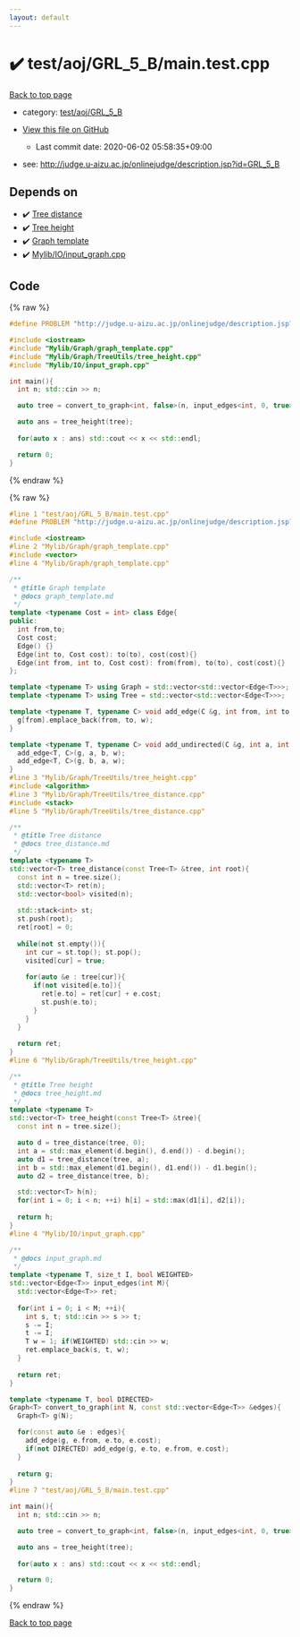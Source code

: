 ```yaml
---
layout: default
---
```


<!-- mathjax config similar to math.stackexchange -->
<script type="text/javascript" async
  src="https://cdnjs.cloudflare.com/ajax/libs/mathjax/2.7.5/MathJax.js?config=TeX-MML-AM_CHTML">
</script>
<script type="text/x-mathjax-config">
  MathJax.Hub.Config({
    TeX: { equationNumbers: { autoNumber: "AMS" }},
    tex2jax: {
      inlineMath: [ ['$','$'] ],
      processEscapes: true
    },
    "HTML-CSS": { matchFontHeight: false },
    displayAlign: "left",
    displayIndent: "2em"
  });
</script>

<script type="text/javascript" src="https://cdnjs.cloudflare.com/ajax/libs/jquery/3.4.1/jquery.min.js"></script>
<script src="https://cdn.jsdelivr.net/npm/jquery-balloon-js@1.1.2/jquery.balloon.min.js" integrity="sha256-ZEYs9VrgAeNuPvs15E39OsyOJaIkXEEt10fzxJ20+2I=" crossorigin="anonymous"></script>
<script type="text/javascript" src="../../../../assets/js/copy-button.js"></script>
<link rel="stylesheet" href="../../../../assets/css/copy-button.css" />


# :heavy_check_mark: test/aoj/GRL_5_B/main.test.cpp

<a href="../../../../index.html">Back to top page</a>

* category: <a href="../../../../index.html#367e4e2ab0e36321fe2845cd3c3216ef">test/aoj/GRL_5_B</a>
* <a href="{{ site.github.repository_url }}/blob/master/test/aoj/GRL_5_B/main.test.cpp">View this file on GitHub</a>
    - Last commit date: 2020-06-02 05:58:35+09:00


* see: <a href="http://judge.u-aizu.ac.jp/onlinejudge/description.jsp?id=GRL_5_B">http://judge.u-aizu.ac.jp/onlinejudge/description.jsp?id=GRL_5_B</a>


## Depends on

* :heavy_check_mark: <a href="../../../../library/Mylib/Graph/TreeUtils/tree_distance.cpp.html">Tree distance</a>
* :heavy_check_mark: <a href="../../../../library/Mylib/Graph/TreeUtils/tree_height.cpp.html">Tree height</a>
* :heavy_check_mark: <a href="../../../../library/Mylib/Graph/graph_template.cpp.html">Graph template</a>
* :heavy_check_mark: <a href="../../../../library/Mylib/IO/input_graph.cpp.html">Mylib/IO/input_graph.cpp</a>


## Code

<a id="unbundled"></a>
{% raw %}
```cpp
#define PROBLEM "http://judge.u-aizu.ac.jp/onlinejudge/description.jsp?id=GRL_5_B"

#include <iostream>
#include "Mylib/Graph/graph_template.cpp"
#include "Mylib/Graph/TreeUtils/tree_height.cpp"
#include "Mylib/IO/input_graph.cpp"

int main(){
  int n; std::cin >> n;

  auto tree = convert_to_graph<int, false>(n, input_edges<int, 0, true>(n-1));

  auto ans = tree_height(tree);
  
  for(auto x : ans) std::cout << x << std::endl;

  return 0;
}

```
{% endraw %}

<a id="bundled"></a>
{% raw %}
```cpp
#line 1 "test/aoj/GRL_5_B/main.test.cpp"
#define PROBLEM "http://judge.u-aizu.ac.jp/onlinejudge/description.jsp?id=GRL_5_B"

#include <iostream>
#line 2 "Mylib/Graph/graph_template.cpp"
#include <vector>
#line 4 "Mylib/Graph/graph_template.cpp"

/**
 * @title Graph template
 * @docs graph_template.md
 */
template <typename Cost = int> class Edge{
public:
  int from,to;
  Cost cost;
  Edge() {}
  Edge(int to, Cost cost): to(to), cost(cost){}
  Edge(int from, int to, Cost cost): from(from), to(to), cost(cost){}
};

template <typename T> using Graph = std::vector<std::vector<Edge<T>>>;
template <typename T> using Tree = std::vector<std::vector<Edge<T>>>;

template <typename T, typename C> void add_edge(C &g, int from, int to, T w = 1){
  g[from].emplace_back(from, to, w);
}

template <typename T, typename C> void add_undirected(C &g, int a, int b, T w = 1){
  add_edge<T, C>(g, a, b, w);
  add_edge<T, C>(g, b, a, w);
}
#line 3 "Mylib/Graph/TreeUtils/tree_height.cpp"
#include <algorithm>
#line 3 "Mylib/Graph/TreeUtils/tree_distance.cpp"
#include <stack>
#line 5 "Mylib/Graph/TreeUtils/tree_distance.cpp"

/**
 * @title Tree distance
 * @docs tree_distance.md
 */
template <typename T>
std::vector<T> tree_distance(const Tree<T> &tree, int root){
  const int n = tree.size();
  std::vector<T> ret(n);
  std::vector<bool> visited(n);
    
  std::stack<int> st;
  st.push(root);
  ret[root] = 0;
    
  while(not st.empty()){
    int cur = st.top(); st.pop();
    visited[cur] = true;
      
    for(auto &e : tree[cur]){
      if(not visited[e.to]){
        ret[e.to] = ret[cur] + e.cost;
        st.push(e.to);
      }
    }
  }
    
  return ret;
}
#line 6 "Mylib/Graph/TreeUtils/tree_height.cpp"

/**
 * @title Tree height
 * @docs tree_height.md
 */
template <typename T>
std::vector<T> tree_height(const Tree<T> &tree){
  const int n = tree.size();

  auto d = tree_distance(tree, 0);
  int a = std::max_element(d.begin(), d.end()) - d.begin();
  auto d1 = tree_distance(tree, a);
  int b = std::max_element(d1.begin(), d1.end()) - d1.begin();
  auto d2 = tree_distance(tree, b);

  std::vector<T> h(n);
  for(int i = 0; i < n; ++i) h[i] = std::max(d1[i], d2[i]);
    
  return h;
}
#line 4 "Mylib/IO/input_graph.cpp"

/**
 * @docs input_graph.md
 */
template <typename T, size_t I, bool WEIGHTED>
std::vector<Edge<T>> input_edges(int M){
  std::vector<Edge<T>> ret;
  
  for(int i = 0; i < M; ++i){
    int s, t; std::cin >> s >> t;
    s -= I;
    t -= I;
    T w = 1; if(WEIGHTED) std::cin >> w;
    ret.emplace_back(s, t, w);
  }
  
  return ret;  
}

template <typename T, bool DIRECTED>
Graph<T> convert_to_graph(int N, const std::vector<Edge<T>> &edges){
  Graph<T> g(N);

  for(const auto &e : edges){
    add_edge(g, e.from, e.to, e.cost);
    if(not DIRECTED) add_edge(g, e.to, e.from, e.cost);
  }
  
  return g;
}
#line 7 "test/aoj/GRL_5_B/main.test.cpp"

int main(){
  int n; std::cin >> n;

  auto tree = convert_to_graph<int, false>(n, input_edges<int, 0, true>(n-1));

  auto ans = tree_height(tree);
  
  for(auto x : ans) std::cout << x << std::endl;

  return 0;
}

```
{% endraw %}

<a href="../../../../index.html">Back to top page</a>

